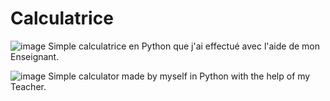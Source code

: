 # Calculatrice

![image](https://user-images.githubusercontent.com/79324894/122651920-1c6bc580-d13c-11eb-8d2e-b2e92c3011a3.png)
Simple calculatrice en Python que j'ai effectué avec l'aide de mon Enseignant.

![image](https://user-images.githubusercontent.com/79324894/122651955-53da7200-d13c-11eb-84b5-81350e15fce2.png)
Simple calculator made by myself in Python with the help of my Teacher.






